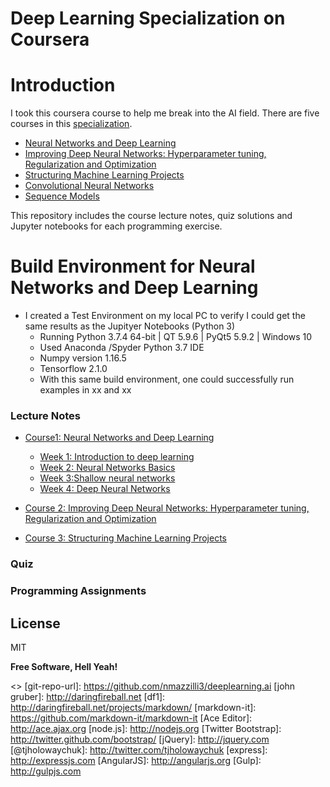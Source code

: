 # Deep Learning Specialization on Coursera
# Introduction

I took this coursera course to help me break into the AI field. There are five courses in this [specialization][courses]. 

  - [Neural Networks and Deep Learning][course1]
  - [Improving Deep Neural Networks: Hyperparameter tuning, Regularization and Optimization][course2]
  - [Structuring Machine Learning Projects][course3]
  - [Convolutional Neural Networks][course4]
  - [Sequence Models][course5]

This repository includes the course lecture notes, quiz solutions and Jupyter notebooks for each programming exercise. 

# Build Environment for Neural Networks and Deep Learning

  - I created a Test Environment on my local PC to verify I could get the same results as the Jupityer Notebooks (Python 3)
    - Running Python 3.7.4 64-bit | QT 5.9.6 | PyQt5 5.9.2 | Windows 10 
     - Used Anaconda /Spyder Python 3.7 IDE
    - Numpy version 1.16.5 
    - Tensorflow 2.1.0
    - With this same build environment, one could successfully run examples in xx and xx 

### Lecture Notes
   - [Course1: Neural Networks and Deep Learning][course1]
        - [Week 1: Introduction to deep learning][course1_week1_lectures]
        - [Week 2: Neural Networks Basics][course1_week2_lectures]
        - [Week 3:Shallow neural networks][course1_week3_lectures]
        - [Week 4: Deep Neural Networks][course1_week4_lectures]
- [Course 2: Improving Deep Neural Networks: Hyperparameter tuning, Regularization and Optimization][course2]

- [Course 3: Structuring Machine Learning Projects][course3]

### Quiz 
    


### Programming Assignments 





License
----

MIT


**Free Software, Hell Yeah!**

[//]: # (These are reference links used in the body of this note and get stripped out when the markdown processor does its job. There is no need to format nicely because it shouldn't be seen. Thanks SO - http://stackoverflow.com/questions/4823468/store-comments-in-markdown-syntax)

   [courses]: <https://www.coursera.org/specializations/deep-learning?#courses>
   [course1]: <https://www.coursera.org/learn/neural-networks-deep-learning?specialization=deep-learning> 
   [course2]: <https://www.coursera.org/learn/deep-neural-network?specialization=deep-learning> 
   [course3]: <https://www.coursera.org/learn/machine-learning-projects?specialization=deep-learning> 
   [course4]: <https://www.coursera.org/learn/convolutional-neural-networks?specialization=deep-learning> 
   [course5]: <https://www.coursera.org/learn/nlp-sequence-models> 
   [course1_week1_lectures]:  <https://github.com/nmazzilli3/deeplearning.ai/tree/master/NeuralNetworksandDeepLearning/Lectures/Week1>
   [course1_week2_lectures]:  <https://github.com/nmazzilli3/deeplearning.ai/tree/master/NeuralNetworksandDeepLearning/Lectures/Week2> 
   [course1_week3_lectures]:  <https://github.com/nmazzilli3/deeplearning.ai/tree/master/NeuralNetworksandDeepLearning/Lectures/Week3> 
   [course1_week4_lectures]:  <https://github.com/nmazzilli3/deeplearning.ai/tree/master/NeuralNetworksandDeepLearning/Lectures/Week4> 
   [course1_week1_quiz]:  <https://github.com/nmazzilli3/deeplearning.ai/tree/master/NeuralNetworksandDeepLearning/Quizzes/Week1>
   [course1_week2_quiz]:  <https://github.com/nmazzilli3/deeplearning.ai/tree/master/NeuralNetworksandDeepLearning/Quizzes/Week2> 
   [course1_week3_quiz]:  <https://github.com/nmazzilli3/deeplearning.ai/tree/master/NeuralNetworksandDeepLearning/Quizzes/Week3> 
   [course1_week4_quiz]:  <https://github.com/nmazzilli3/deeplearning.ai/tree/master/NeuralNetworksandDeepLearning/Quizzes/Week4>   
   
   [course2_week5_lectures]:  <https://github.com/nmazzilli3/deeplearning.ai/tree/master/ImprovingDeepNN/Lectures/Week5>
   [course2_week6_lectures]:  <https://github.com/nmazzilli3/deeplearning.ai/tree/master/ImprovingDeepNN/Lectures/Week6>
   [course2_week7_lectures]:  <https://github.com/nmazzilli3/deeplearning.ai/tree/master/ImprovingDeepNN/Lectures/Week7>
   [course2_week5_quiz]:  <https://github.com/nmazzilli3/deeplearning.ai/tree/master/ImprovingDeepNN/Quizzes/Week5>   
   [course2_week6_quiz]:  <https://github.com/nmazzilli3/deeplearning.ai/tree/master/ImprovingDeepNN/Quizzes/Week6>   
   [course2_week7_quiz]:  <https://github.com/nmazzilli3/deeplearning.ai/tree/master/ImprovingDeepNN/Quizzes/Week7>   
   [course2_week5_gradientcheck]: <https://github.com/nmazzilli3/deeplearning.ai/blob/master/ImprovingDeepNN/Programming_Assignments/Week5/Gradient_Checking/Gradient%20Checking%20v1.ipynb>
   [course2_week5_initialization]: <https://github.com/nmazzilli3/deeplearning.ai/blob/master/ImprovingDeepNN/Programming_Assignments/Week5/Initialization/Initialization.ipynb>
   [course2_week5_reg]: <https://github.com/nmazzilli3/deeplearning.ai/blob/master/ImprovingDeepNN/Programming_Assignments/Week5/Regularization/Regularization_v2a.ipynb>
   [course2_week6_opt]: <https://github.com/nmazzilli3/deeplearning.ai/blob/master/ImprovingDeepNN/Programming_Assignments/Week6/Optimization_methods_v1b.ipynb>   
   [course2_week7_tf]: <https://github.com/nmazzilli3/deeplearning.ai/blob/master/ImprovingDeepNN/Programming_Assignments/Week7/TensorFlow_Tutorial_v3b.ipynb> 
   
   [course3_week9_lectures]:  <https://github.com/nmazzilli3/deeplearning.ai/tree/master/Structuring_ML_Projects/Lectures/Week9>   
   [course3_week10_lectures]:  <https://github.com/nmazzilli3/deeplearning.ai/tree/master/Structuring_ML_Projects/Lectures/Week10>  
   [course3_week9_quiz]:  <https://github.com/nmazzilli3/deeplearning.ai/tree/master/Structuring_ML_Projects/Quizzes/Week9>
   [course3_week10_quiz]:  <https://github.com/nmazzilli3/deeplearning.ai/tree/master/Structuring_ML_Projects/Quizzes/Week10>
   
   
   <>
   [git-repo-url]: <https://github.com/nmazzilli3/deeplearning.ai>
   [john gruber]: <http://daringfireball.net>
   [df1]: <http://daringfireball.net/projects/markdown/>
   [markdown-it]: <https://github.com/markdown-it/markdown-it>
   [Ace Editor]: <http://ace.ajax.org>
   [node.js]: <http://nodejs.org>
   [Twitter Bootstrap]: <http://twitter.github.com/bootstrap/>
   [jQuery]: <http://jquery.com>
   [@tjholowaychuk]: <http://twitter.com/tjholowaychuk>
   [express]: <http://expressjs.com>
   [AngularJS]: <http://angularjs.org>
   [Gulp]: <http://gulpjs.com>

   [PlDb]: <https://github.com/joemccann/dillinger/tree/master/plugins/dropbox/README.md>
   [PlGh]: <https://github.com/joemccann/dillinger/tree/master/plugins/github/README.md>
   [PlGd]: <https://github.com/joemccann/dillinger/tree/master/plugins/googledrive/README.md>
   [PlOd]: <https://github.com/joemccann/dillinger/tree/master/plugins/onedrive/README.md>
   [PlMe]: <https://github.com/joemccann/dillinger/tree/master/plugins/medium/README.md>
   [PlGa]: <https://github.com/RahulHP/dillinger/blob/master/plugins/googleanalytics/README.md>
